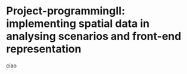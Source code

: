 # Project-programmingII: implementing spatial data in analysing scenarios and front-end representation
ciao
